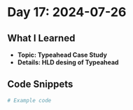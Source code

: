 # Day 17: 2024-07-26

## What I Learned
- **Topic: Typeahead Case Study**
- **Details: HLD desing of Typeahead**

## Code Snippets
```python
# Example code
